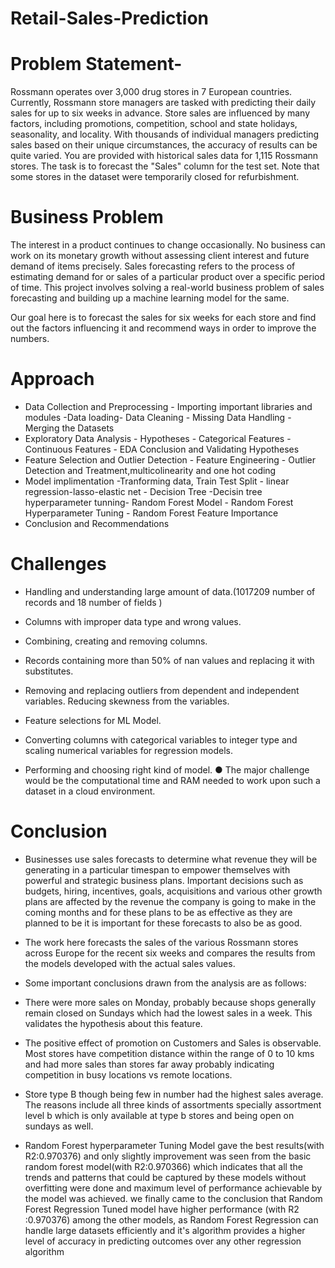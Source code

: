 # Retail-Sales-Prediction
# Problem Statement-
Rossmann operates over 3,000 drug stores in 7 European countries. Currently, Rossmann store managers are tasked with predicting their daily sales for up to six weeks in advance. Store sales are influenced by many factors, including promotions, competition, school and state holidays, seasonality, and locality. With thousands of individual managers predicting sales based on their unique circumstances, the accuracy of results can be quite varied. You are provided with historical sales data for 1,115 Rossmann stores. The task is to forecast the "Sales" column for the test set. Note that some stores in the dataset were temporarily closed for refurbishment.
# Business Problem
The interest in a product continues to change occasionally. No business can work on its monetary growth without assessing client interest and future demand of items precisely. Sales forecasting refers to the process of estimating demand for or sales of a particular product over a specific period of time. This project involves solving a real-world business problem of sales forecasting and building up a machine learning model for the same.

Our goal here is to forecast the sales for six weeks for each store and find out the factors influencing it and recommend ways in order to improve the numbers.

# Approach
* Data Collection and Preprocessing - Importing important libraries and modules -Data loading- Data Cleaning - Missing Data Handling - Merging the Datasets
* Exploratory Data Analysis - Hypotheses - Categorical Features - Continuous Features - EDA Conclusion and Validating Hypotheses
* Feature Selection and Outlier Detection - Feature Engineering - Outlier Detection and Treatment,multicolinearity and one hot coding
* Model implimentation -Tranforming data, Train Test Split - linear regression-lasso-elastic net - Decision Tree -Decisin tree hyperparameter tunning- Random Forest Model - Random Forest Hyperparameter Tuning - Random Forest Feature Importance
* Conclusion and Recommendations
# Challenges
* Handling and understanding large amount of data.(1017209 number of records and 18 number of fields )

* Columns with improper data type and wrong values.

* Combining, creating and removing columns.

* Records containing more than 50% of nan values and replacing it with substitutes.

* Removing and replacing outliers from dependent and independent variables. Reducing skewness from the variables.

* Feature selections for ML Model.

* Converting columns with categorical variables to integer type and scaling numerical variables for regression models.

* Performing and choosing right kind of model.
● The major challenge would be the
computational time and RAM needed to
work upon such a dataset in a cloud
environment.
# Conclusion

* Businesses use sales forecasts to determine what revenue they will be generating in a particular timespan to empower themselves with powerful and strategic business plans. Important decisions such as budgets, hiring, incentives, goals, acquisitions and various other growth plans are affected by the revenue the company is going to make in the coming months and for these plans to be as effective as they are planned to be it is important for these forecasts to also be as good.

* The work here forecasts the sales of the various Rossmann stores across Europe for the recent six weeks and compares the results from the models developed with the actual sales values.

* Some important conclusions drawn from the analysis are as follows:

* There were more sales on Monday, probably because shops generally remain closed on Sundays which had the lowest sales in a week. This validates the hypothesis about this feature.

* The positive effect of promotion on Customers and Sales is observable. Most stores have competition distance within the range of 0 to 10 kms and had more sales than stores far away probably indicating competition in busy locations vs remote locations.

* Store type B though being few in number had the highest sales average. The reasons include all three kinds of assortments specially assortment level b which is only available at type b stores and being open on sundays as well.

* Random Forest hyperparameter Tuning Model gave the best results(with R2:0.970376) and only slightly improvement was seen from the basic random forest model(with R2:0.970366) which indicates that all the trends and patterns that could be captured by these models without overfitting were done and maximum level of performance achievable by the model was achieved. we finally came to the conclusion that Random Forest Regression Tuned model have higher performance (with R2 :0.970376) among the other models, as Random Forest Regression can handle large datasets efficiently and it's algorithm provides a higher level of accuracy in predicting outcomes over any other regression algorithm
